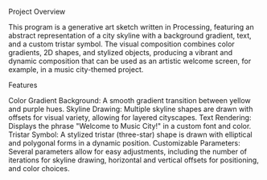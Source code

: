 Project Overview

This program is a generative art sketch written in Processing, featuring an abstract representation of a city skyline with a background gradient, text, and a custom tristar symbol. The visual composition combines color gradients, 2D shapes, and stylized objects, producing a vibrant and dynamic composition that can be used as an artistic welcome screen, for example, in a music city-themed project.

Features

Color Gradient Background: A smooth gradient transition between yellow and purple hues.
Skyline Drawing: Multiple skyline shapes are drawn with offsets for visual variety, allowing for layered cityscapes.
Text Rendering: Displays the phrase "Welcome to Music City!" in a custom font and color.
Tristar Symbol: A stylized tristar (three-star) shape is drawn with elliptical and polygonal forms in a dynamic position.
Customizable Parameters: Several parameters allow for easy adjustments, including the number of iterations for skyline drawing, horizontal and vertical offsets for positioning, and color choices.
